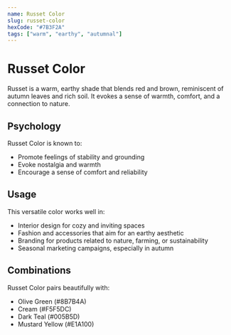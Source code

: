 ```yaml
---
name: Russet Color
slug: russet-color
hexCode: "#7B3F2A"
tags: ["warm", "earthy", "autumnal"]
---
```


# Russet Color

Russet is a warm, earthy shade that blends red and brown, reminiscent of autumn leaves and rich soil. It evokes a sense of warmth, comfort, and a connection to nature.

## Psychology

Russet Color is known to:
- Promote feelings of stability and grounding
- Evoke nostalgia and warmth
- Encourage a sense of comfort and reliability

## Usage

This versatile color works well in:
- Interior design for cozy and inviting spaces
- Fashion and accessories that aim for an earthy aesthetic
- Branding for products related to nature, farming, or sustainability
- Seasonal marketing campaigns, especially in autumn

## Combinations

Russet Color pairs beautifully with:
- Olive Green (#8B7B4A)
- Cream (#F5F5DC)
- Dark Teal (#005B5D)
- Mustard Yellow (#E1A100)